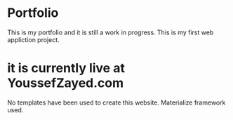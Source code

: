 # Portfolio
This is my portfolio and it is still a work in progress. 
This is my first web appliction project.

# it is currently live at YoussefZayed.com

No templates have been used to create this website.
Materialize framework used.
